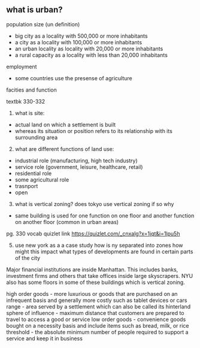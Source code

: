 ## what is urban?

population size (un definition)
- big city as a locality with 500,000 or more inhabitants
- a city as a locality with 100,000 or more inhabitants
- an urban locality as locality with 20,000 or more inhabitants
- a rural capacity as a locality with less than 20,000 inhabitants


employment
- some countries use the presense of agriculture

facities and function

textbk 330-332

1. what is site:
  - actual land on which a settlement is built
  - whereas its situation or position refers to its relationship with its surrounding area
2. what are different functions of land use:
- industrial role (manufacturing, high tech industry)
- service role (government, leisure, healthcare, retail)
- residential role
- some agricultural role
- trasnport
- open
3. what is vertical zoning? does tokyo use vertical zoning if so why
- same building is used for one function on one floor and another function on another floor (common in urban areas)

pg. 330 vocab quizlet link
https://quizlet.com/_cnxalg?x=1jqt&i=1lpu5h

5. use new york as a a case study how is ny separated into zones
how might this impact what types of developments are found in certain parts of the city

Major financial institutions are inside Manhattan. This includes banks, investment firms and others that take offices inside large skyscrapers. NYU also has some floors in some of these buildings which is vertical zoning.



high order goods - more luxurious or goods that are purchased on an infrequent basis and generally more costly such as tablet devices or cars
range - area served by a settlement which can also be called its hinterland
sphere of influence - maximum distance that customers are prepared to travel to access a good or service
low order goods - convenience goods bought on a necessity basis and include items such as bread, milk, or rice
threshold - the absolute minimum number of people required to support a service and keep it in business
